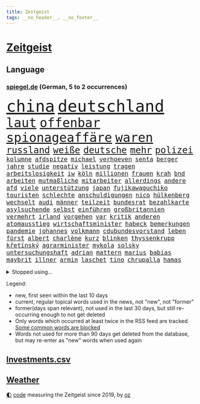 ```yaml
---
title: Zeitgeist
tags: __no_header__, __no_footer__
---
```


# [Zeitgeist](https://oliz.io/zeitgeist/)

## Language

<h3><a href="https://www.spiegel.de" target="_blank">spiegel.de</a> (German, 5 to 2 occurrences)</h3>
<p style="font-family:monospace">
<span style="font-size:32pt"><a href="news_links.html#china" class="current">china</a></span>
<span style="font-size:32pt"><a href="news_links.html#deutschland" class="current">deutschland</a></span>
<br>
<span style="font-size:25pt"><a href="news_links.html#laut" class="current">laut</a></span>
<span style="font-size:25pt"><a href="news_links.html#offenbar" class="current">offenbar</a></span>
<span style="font-size:25pt"><a href="news_links.html#spionageaffäre" class="new">spionageaffäre</a></span>
<span style="font-size:25pt"><a href="news_links.html#waren" class="current">waren</a></span>
<br>
<span style="font-size:18pt"><a href="news_links.html#russland" class="current">russland</a></span>
<span style="font-size:18pt"><a href="news_links.html#weiße" class="current">weiße</a></span>
<span style="font-size:18pt"><a href="news_links.html#deutsche" class="current">deutsche</a></span>
<span style="font-size:18pt"><a href="news_links.html#mehr" class="current">mehr</a></span>
<span style="font-size:18pt"><a href="news_links.html#polizei" class="current">polizei</a></span>
<br>
<span style="font-size:12pt"><a href="news_links.html#kolumne" class="current">kolumne</a></span>
<span style="font-size:12pt"><a href="news_links.html#afdspitze" class="current">afdspitze</a></span>
<span style="font-size:12pt"><a href="news_links.html#michael" class="current">michael</a></span>
<span style="font-size:12pt"><a href="news_links.html#verhoeven" class="new">verhoeven</a></span>
<span style="font-size:12pt"><a href="news_links.html#senta" class="new">senta</a></span>
<span style="font-size:12pt"><a href="news_links.html#berger" class="current">berger</a></span>
<span style="font-size:12pt"><a href="news_links.html#jahre" class="current">jahre</a></span>
<span style="font-size:12pt"><a href="news_links.html#studie" class="current">studie</a></span>
<span style="font-size:12pt"><a href="news_links.html#negativ" class="current">negativ</a></span>
<span style="font-size:12pt"><a href="news_links.html#leistung" class="current">leistung</a></span>
<span style="font-size:12pt"><a href="news_links.html#tragen" class="current">tragen</a></span>
<span style="font-size:12pt"><a href="news_links.html#arbeitslosigkeit" class="new">arbeitslosigkeit</a></span>
<span style="font-size:12pt"><a href="news_links.html#iw" class="current">iw</a></span>
<span style="font-size:12pt"><a href="news_links.html#köln" class="current">köln</a></span>
<span style="font-size:12pt"><a href="news_links.html#millionen" class="current">millionen</a></span>
<span style="font-size:12pt"><a href="news_links.html#frauen" class="current">frauen</a></span>
<span style="font-size:12pt"><a href="news_links.html#krah" class="current">krah</a></span>
<span style="font-size:12pt"><a href="news_links.html#bnd" class="new">bnd</a></span>
<span style="font-size:12pt"><a href="news_links.html#arbeiten" class="current">arbeiten</a></span>
<span style="font-size:12pt"><a href="news_links.html#mutmaßliche" class="current">mutmaßliche</a></span>
<span style="font-size:12pt"><a href="news_links.html#mitarbeiter" class="current">mitarbeiter</a></span>
<span style="font-size:12pt"><a href="news_links.html#allerdings" class="current">allerdings</a></span>
<span style="font-size:12pt"><a href="news_links.html#andere" class="current">andere</a></span>
<span style="font-size:12pt"><a href="news_links.html#afd" class="current">afd</a></span>
<span style="font-size:12pt"><a href="news_links.html#viele" class="current">viele</a></span>
<span style="font-size:12pt"><a href="news_links.html#unterstützung" class="current">unterstützung</a></span>
<span style="font-size:12pt"><a href="news_links.html#japan" class="current">japan</a></span>
<span style="font-size:12pt"><a href="news_links.html#fujikawaguchiko" class="new">fujikawaguchiko</a></span>
<span style="font-size:12pt"><a href="news_links.html#touristen" class="current">touristen</a></span>
<span style="font-size:12pt"><a href="news_links.html#schlechte" class="current">schlechte</a></span>
<span style="font-size:12pt"><a href="news_links.html#anschuldigungen" class="current">anschuldigungen</a></span>
<span style="font-size:12pt"><a href="news_links.html#nico" class="current">nico</a></span>
<span style="font-size:12pt"><a href="news_links.html#hülkenberg" class="current">hülkenberg</a></span>
<span style="font-size:12pt"><a href="news_links.html#wechselt" class="current">wechselt</a></span>
<span style="font-size:12pt"><a href="news_links.html#audi" class="current">audi</a></span>
<span style="font-size:12pt"><a href="news_links.html#männer" class="current">männer</a></span>
<span style="font-size:12pt"><a href="news_links.html#teilzeit" class="current">teilzeit</a></span>
<span style="font-size:12pt"><a href="news_links.html#bundesrat" class="current">bundesrat</a></span>
<span style="font-size:12pt"><a href="news_links.html#bezahlkarte" class="current">bezahlkarte</a></span>
<span style="font-size:12pt"><a href="news_links.html#asylsuchende" class="current">asylsuchende</a></span>
<span style="font-size:12pt"><a href="news_links.html#selbst" class="current">selbst</a></span>
<span style="font-size:12pt"><a href="news_links.html#einführen" class="current">einführen</a></span>
<span style="font-size:12pt"><a href="news_links.html#großbritannien" class="current">großbritannien</a></span>
<span style="font-size:12pt"><a href="news_links.html#vermehrt" class="current">vermehrt</a></span>
<span style="font-size:12pt"><a href="news_links.html#irland" class="current">irland</a></span>
<span style="font-size:12pt"><a href="news_links.html#vorgehen" class="current">vorgehen</a></span>
<span style="font-size:12pt"><a href="news_links.html#var" class="new">var</a></span>
<span style="font-size:12pt"><a href="news_links.html#kritik" class="current">kritik</a></span>
<span style="font-size:12pt"><a href="news_links.html#anderen" class="current">anderen</a></span>
<span style="font-size:12pt"><a href="news_links.html#atomausstieg" class="current">atomausstieg</a></span>
<span style="font-size:12pt"><a href="news_links.html#wirtschaftsminister" class="current">wirtschaftsminister</a></span>
<span style="font-size:12pt"><a href="news_links.html#habeck" class="current">habeck</a></span>
<span style="font-size:12pt"><a href="news_links.html#bemerkungen" class="current">bemerkungen</a></span>
<span style="font-size:12pt"><a href="news_links.html#pandemie" class="current">pandemie</a></span>
<span style="font-size:12pt"><a href="news_links.html#johannes" class="current">johannes</a></span>
<span style="font-size:12pt"><a href="news_links.html#volkmann" class="new">volkmann</a></span>
<span style="font-size:12pt"><a href="news_links.html#cdubundesvorstand" class="new">cdubundesvorstand</a></span>
<span style="font-size:12pt"><a href="news_links.html#leben" class="current">leben</a></span>
<span style="font-size:12pt"><a href="news_links.html#fürst" class="new">fürst</a></span>
<span style="font-size:12pt"><a href="news_links.html#albert" class="current">albert</a></span>
<span style="font-size:12pt"><a href="news_links.html#charlène" class="new">charlène</a></span>
<span style="font-size:12pt"><a href="news_links.html#kurz" class="current">kurz</a></span>
<span style="font-size:12pt"><a href="news_links.html#blinken" class="current">blinken</a></span>
<span style="font-size:12pt"><a href="news_links.html#thyssenkrupp" class="current">thyssenkrupp</a></span>
<span style="font-size:12pt"><a href="news_links.html#křetínský" class="new">křetínský</a></span>
<span style="font-size:12pt"><a href="news_links.html#agrarminister" class="current">agrarminister</a></span>
<span style="font-size:12pt"><a href="news_links.html#mykola" class="new">mykola</a></span>
<span style="font-size:12pt"><a href="news_links.html#solsky" class="new">solsky</a></span>
<span style="font-size:12pt"><a href="news_links.html#untersuchungshaft" class="current">untersuchungshaft</a></span>
<span style="font-size:12pt"><a href="news_links.html#adrian" class="current">adrian</a></span>
<span style="font-size:12pt"><a href="news_links.html#mattern" class="new">mattern</a></span>
<span style="font-size:12pt"><a href="news_links.html#marius" class="new">marius</a></span>
<span style="font-size:12pt"><a href="news_links.html#babias" class="new">babias</a></span>
<span style="font-size:12pt"><a href="news_links.html#maybrit" class="new">maybrit</a></span>
<span style="font-size:12pt"><a href="news_links.html#illner" class="new">illner</a></span>
<span style="font-size:12pt"><a href="news_links.html#armin" class="current">armin</a></span>
<span style="font-size:12pt"><a href="news_links.html#laschet" class="new">laschet</a></span>
<span style="font-size:12pt"><a href="news_links.html#tino" class="current">tino</a></span>
<span style="font-size:12pt"><a href="news_links.html#chrupalla" class="current">chrupalla</a></span>
<span style="font-size:12pt"><a href="news_links.html#hamas" class="current">hamas</a></span>
</p>
<details>
<summary>Stopped using...</summary>
<p class="former" style="font-size:12pt">
gefährliche(1283) atmosphäre(1281) vergewaltigung(1281) kündigen(1280) trauer(1280) uspräsidenten(1280) verschoben(1280) aktivisten(1279) ausnahmen(1279) flüchtlinge(1279) künftigen(1279) nachfolge(1279) nachfolger(1279) persönliche(1279) portugal(1279) studierende(1279) berufung(1278) gefährlichen(1278) kabinett(1278) rest(1278) sprache(1278) beispielen(1277) draußen(1277) kolumnist(1277) kraftvoll(1277) nigeria(1277) normal(1277) protestiert(1277) rückschlag(1277) schwedische(1277) coronavirus(1276) dokumente(1276) einstigen(1276) klima(1276) ließen(1276) nein(1276) stolz(1276) städte(1276) wehrt(1276) zuversicht(1276) aussage(1275) benzin(1275) coronakrise(1275) energien(1275) entschuldigt(1275) nominiert(1275) ungarns(1275) engagement(1274) gewählt(1274) infektionen(1274) jüngeren(1274) lebte(1274) erwägt(1273) institut(1273) kollaps(1273) null(1273) schwierigkeiten(1273) strecke(1273) vergessen(1273) zahlreichen(1273) 26(1272) nordsee(1272) teilnehmer(1272) trainieren(1272) 50000(1271) 65(1271) fußballprofi(1271) leichen(1271) mitteln(1271) oliver(1271) pflege(1271) verschieben(1271) zählen(1271) gehalten(1270) jagd(1270) massiven(1270) radikal(1270) übernahme(1270) sicherte(1269) vertrauen(1269) babys(1268) belarussische(1268) beschäftigte(1268) handelt(1268) schüssen(1268) verpasst(1268) fließt(1267) kanzleramt(1267) missbraucht(1267) halb(1265) sache(1264) vorgestellt(1264) wies(1263) genauso(1262) kim(1262) distanziert(1261) mieten(1261) demokratische(1259) em(1259) sozialdemokraten(1259) fortgesetzt(1258) nachfrage(1257) abgelehnt(1256) offenbart(1256) einschränkungen(1255) führenden(1255) schießen(1255) harten(1254) mission(1254) bestmarke(1251) freiwillig(1251) rettung(1251) sitzung(1251) entschuldigung(1249) bisherigen(1248) münster(1248) geblieben(1237) dutzend(1234) verpasste(1234) katharina(1233) günther(1229) verdoppelt(1222) missbrauchs(1221) sammeln(1214) heidelberg(1189) enthalten(1086) verlag(1086) charles(1082) drohende(1038) ausnahme(1021) fachkräftemangel(1020) gremium(986) polnischen(983) wellen(980) schwarz(966) umkämpften(965) liebsten(951) gehälter(943) fifa(942) gefiel(934) games(926) radikalen(926) millionenhöhe(920) demo(919) abkommen(916) krankenkassen(914) jährlich(908) empfehlen(905) hendrik(902) 41(893) härte(889) schülerin(882) fußballs(876) coaching(872) laura(866) bat(830) ben(820) beschäftigen(819) zusammenhalt(817) bonn(811) explosionen(810) oppositionellen(777) samt(773) jennifer(768) gebiete(763) schneiden(760) erneuerbare(756) langsam(750) starkes(744) beben(743) patrick(743) besetzten(736) jack(718) hammer(710) dahin(705) export(705) unterlag(696) suchte(693) chefs(685) debattiert(685) exuspräsident(684) iii(677) belegt(673) kühnert(673) besseren(667) sexuell(667) misshandelt(662) wozu(655) grün(651) partnerin(650) entschuldigen(644) fassungslos(639) 27jährige(637) stören(633) eigentliche(627) studentin(609) ganzes(604) hände(602) herunter(598) töne(594) träumt(592) nackt(587) erzielte(584) überreste(584) kollege(562) eingeschaltet(561) hit(549) spaltet(548) pjöngjang(540) taucher(534) karriereberaterin(532) fraktionschef(526) umfassende(526) abgeben(522) überzeugte(521) aussichten(516) ausgemacht(514) spielzeug(514) one(513) bedienen(512) ig(509) metall(509) singt(505) überlebende(502) strafanzeige(491) durcheinander(490) kurzzeitig(488) mächtige(487) jong(486) un(486) gekündigt(480) rammt(476) kulturkampf(475) opfers(473) gebühren(462) nizza(460) plätze(459) erfährt(458) statistik(455) emotionale(452) 18jähriger(451) gedenken(443) wettlauf(439) alcaraz(436) jene(436) erneuter(431) nicolas(429) eskalierte(426) panik(421) 51(419) loswerden(417) stillstand(415) wahlsieger(415) verzögerung(414) arbeitskampf(410) geschnappt(410) instituts(409) ausflug(407) menschliche(406) niger(404) rio(400) ankommen(397) duisburg(394) gestreikt(394) wagenknechts(394) transformation(389) eingeladen(388) gesprächen(386) hollywoodstar(384) optionen(383) bezieht(382) denkmal(380) dürren(380) parteichefin(377) w(377) geschwächt(376) errichten(375) 2027(373) bundesligist(371) heimlich(371) wiedergewählt(369) länderspiele(368) produkt(368) gekürt(367) linkspartei(367) arten(366) drohte(365) 13jährige(364) lebenden(360) arbeitswelt(356) lina(356) solar(356) staatsbürger(356) stuft(355) massenhaft(353) beine(351) gedenkt(350) luxus(349) ost(347) belgische(344) ikone(343) eingeschlagen(342) auffällig(341) gelernt(334) berühmtesten(333) miese(333) filmbranche(332) radikalisierung(331) schief(330) gegnern(329) heiklen(329) drang(327) massen(323) protestierten(322) neuwahlen(319) popp(316) achtjährige(315) bekennt(315) entgehen(315) einwanderung(309) cool(308) gestrandet(306) leichte(304) blockierte(303) abenteuer(301) abschaffen(295) trauma(295) bundesarbeitsgericht(294) missstände(293) errichtet(292) reiner(292) vorlegen(289) spaghetti(286) vorbilder(286) gesellschaftliche(285) telefon(285) drückt(282) 30jähriger(281) anteile(281) warnungen(281) weltspitze(281) landeshauptstadt(280) gleichermaßen(279) massiver(278) nationalteam(278) werner(278) präsidentenwahl(277) strafverfahren(277) dfbfrauen(275) burger(273) essener(273) soziologe(273) effizienter(272) goldene(269) metropole(264) brandmauer(262) realistisch(261) perfide(260) seele(259) heim(258) erstaunlich(257) terroranschläge(257) geleistet(256) iphone(256) andré(255) angabe(254) unterscheiden(254) nächster(252) entstand(250) geflohen(250) angefeindet(249) milliardenschweres(249) südkoreanische(247) monatelange(246) inka(245) geprüft(243) netanyahus(243) erschien(242) kranke(241) beschwört(240) debütant(240) kanzlerpartei(239) reinen(239) chancenlos(237) sichergestellt(237) exfrau(235) hebel(235) bestens(234) sozial(234) verglichen(234) fußballweltverband(233) andauern(232) repression(232) tätig(231) körperliche(228) unbeeindruckt(228) hall(226) betrag(225) makeup(225) rucksack(225) karlsruher(224) karrierecoach(224) gewechselt(221) jugendorganisation(218) vorstände(217) rki(215) evergrande(214) kontrollverlust(214) immobilienkrise(213) verunglückte(213) vertreiben(212) thiel(211) indiz(210) attentäter(208) verbannen(207) beschwert(206) düsteren(206) glänzt(206) son(205) 23jährigen(204) digitaler(204) spdgeneralsekretär(204) bezug(203) müde(203) noten(203) tauchen(203) ecke(202) frisches(202) filmpreis(201) peinliche(201) sexualisierten(201) appellieren(199) gelobt(199) nagel(199) angeführt(196) berüchtigte(196) estlands(196) kallas(196) kritikerin(195) erstaunliche(194) kräftiger(194) kubicki(194) reifen(194) ständige(194) chip(193) sekunde(193) widmete(193) baute(192) denver(192) kehrtwende(191) weitreichenden(190) millionensumme(189) verbraucherzentrale(189) geschäftspartner(188) grenzregion(187) leitzins(187) längerem(187) verschickt(187) sanitäter(186) tolle(186) 54jähriger(185) einlegen(185) bahnsteig(184) betriebsrat(184) militäroffensive(183) bist(182) kanadier(181) südchinesischen(181) belgrad(178) einiger(178) irreguläre(178) mars(178) gefüllt(177) absichtlich(176) olympiaqualifikation(176) husten(175) klarheit(175) schuster(175) größenwahn(174) tanzen(174) unterscheidet(174) angerufen(173) exemplare(173) geschleudert(173) überfüllten(173) bas(172) bundestagspräsidentin(172) bärbel(172) immobilienriesen(172) stadtzentrum(172) krebsdiagnose(171) kongress(170) oberlandesgericht(169) hoffnungszeichen(168) gestorbenen(167) wiedervereinigung(167) uneins(166) bodenoffensive(165) gewähren(165) normale(165) angeschlagen(164) europameisterschaft(164) raketenbeschuss(164) spender(164) überfielen(164) dreistellige(163) eingedrungen(162) nordwesten(162) ortschaften(162) überraschende(162) wohnraum(161) regierungserklärung(160) vulkanausbruch(160) angespannten(159) solange(158) cottbus(157) flensburg(157) enttäuschen(156) luxushotel(156) raketenangriffen(156) versammelt(156) afghanen(155) sicherheitsgründen(155) tatortvote(154) vaude(154) mogelpackung(153) versperrt(153) baukosten(152) wahlsieg(152) düpiert(149) exportiert(149) südchinesisches(149) häme(148) crown(147) freiem(147) furchtbar(147) claus(146) gdlchef(146) lernte(146) lokführergewerkschaft(146) netzbetreiber(146) weselsky(146) nationalmannschaftskapitän(145) anreize(144) db(144) erwünscht(143) kanzlerkandidat(143) neffe(143) spendet(141) 60000(140) rechtlich(140) spdfraktionschef(140) sprit(140) haderte(139) natopartner(139) bedingt(138) geräten(138) staatsoberhaupt(138) lieferkettengesetz(137) 240(136) schwachstellen(136) portugals(135) wisconsin(135) bären(134) eingestürzten(134) erfolgsserie(134) kündigungen(134) lokführern(134) stone(134) empathie(133) kleider(133) nürnberger(133) torjäger(133) verlagern(133) diverse(132) bertelsmann(131) gazas(131) psychologe(131) zerschlagung(131) touristenattraktion(130) toleranz(129) dfbteam(128) verstaatlichung(128) janeiro(127) lava(127) mutmaßlichem(127) vollzieht(127) durchgang(126) ernsthaft(126) prägenden(126) ließe(125) taugt(125) fördere(124) geplantes(124) oscars(124) christlichen(123) vernunft(123) versteigern(123) flaggen(122) skigebiet(122) gebilligt(121) klugen(121) genügend(120) usverteidigungsminister(120) landwirtschaftsminister(119) odessa(119) vermittlungsausschuss(119) wachstumschancengesetz(119) argument(118) berufsgruppen(118) demnächst(118) neuseelands(118) portemonnaie(118) renten(118) tina(118) verfallen(118) überzieht(118) dauerkrise(117) kühe(117) milder(117) notlage(117) krankenpfleger(116) straftäter(116) erstarken(115) freddie(114) güterverkehr(114) mercury(114) stoffe(114) förderprogramme(113) legende(113) catherine(112) hebamme(112) natopartnern(112) niko(112) strompreisen(112) blockbuster(111) buchempfehlungen(111) gesamtweltcup(111) gier(111) konservativer(111) zone(111) eingeschlossenen(110) konstantin(110) zeitalter(110) zuversichtlich(110) agentur(109) beigelegt(109) falle(109) versteht(109) inhaftierten(108) onlinehändler(108) aktiviert(107) präsidentschaftswahlen(107) schusswunden(107) teamkollegen(107) abende(106) amtierende(106) brasilianische(106) eiskunstlauf(106) fernzüge(106) arbeitgebern(105) beschränken(105) inhaftiert(105) air(104) kernenergie(104) staatssekretär(104) verzicht(104) 1945(103) grandslamsiegerin(103) interessieren(103) shoppingapp(103) temu(103) tiefsten(103) whistleblower(103) wohnhausbrand(103) prägende(102) schritte(102) verkünden(102) zunehmende(102) angezweifelt(101) anzugreifen(101) dreyer(101) gezahlt(101) postete(101) toni(101) weggefährten(101) agrardiesel(100) kroos(100) aufstiegsrennen(99) belastungen(99) boerne(99) luftalarm(99) mikro(99) nominierungen(99) österreicher(99) finanziellen(98) länderkammer(98) machtwechsel(98) medienhäuser(98) viereinhalb(98) bernhard(97) bundeswehrsoldaten(97) designs(97) gerissen(97) high(97) stürmt(97) cavallo(96) vorgänge(95) belgorod(94) uspräsidentschaftswahl(94) westukraine(94) socken(93) verwendung(93) masters(92) pavlović(92) 118(91) ausgelagert(91) begegnen(91) eughurteil(91) hausbesitzer(91) kulturbetriebs(91) provokationen(91) fossil(90) hoheitsansprüche(90) huthimilizen(90) jensen(90) meeresgebiet(90) touren(90) transaktion(90) vorsatz(90) berufe(89) eigentum(89) kinderpornografie(89) muskeln(89) preiswerte(89) starre(89) stiller(89) überschatten(89) 136(88) bastian(88) brennende(88) fritz(88) gastronomen(88) jeans(88) nvidia(88) taipeh(88) wettkampf(88) wundersame(88) 1980(87) sand(87) bekennerschreiben(86) betreuung(86) kunstwerk(86) langlebig(86) nussbaum(86) pazifik(86) terrorverdächtige(86) vorm(86) abfahrt(85) artillerie(85) brasilianer(85) britin(85) cdu/csu(85) luftraumverletzung(85) oregon(85) schmid(85) 53jähriger(84) einrichten(84) neuwahl(84) regalen(84) wilhelm(84) duellen(83) gesetzliche(83) leichtes(83) sturmfluten(83) verschuldet(83) abbringen(82) ardserie(82) badenwürttembergischen(81) cotrainer(81) helme(81) spitzenkoch(81) kabul(80) chrome(79) expolizist(79) schmecken(79) brüllende(78) gefürchtet(78) stromausfälle(78) vorsorglich(78) anreiz(77) dankbarkeit(77) generals(77) hoteliers(77) livestreams(77) mehrjährige(77) privates(77) täters(77) zero(77) dreh(76) gepäck(76) hermès(76) justizministerium(76) rückwirkend(76) stürmten(76) testspiele(76) verließen(76) weiblicher(76) zulasten(76) zurückzukehren(76) 2009(75) cnn(75) gewaltiger(75) giftigsten(75) glücklose(75) hebei(75) himmels(75) homöopathie(75) homöopathische(75) medizinisches(75) schusswaffen(75) strategischer(75) zögerlich(75) überfüllte(75) alaskaairlinesboeing(74) einigem(74) immobilienkredite(74) energieministerin(73) losgehen(73) magull(73) schalkes(73) etlicher(72) parallelwelt(72) ruandamodell(72) unonothilfekoordinator(72) vorankommen(72) anwesend(71) ausgang(71) frühes(71) gekracht(71) luftschlägen(71) marlene(71) ministerien(71) agrardieselsubventionen(70) bauerndemos(70) flugtaxis(70) gras(70) grundsatz(70) jobcentern(70) komplexen(70) saul(70) sexarbeiterin(70) uskonkurrenten(70) angekündigten(69) anwaltskosten(69) dominant(69) gleichaltrigen(69) mäzen(69) rallye(69) reemtsma(69) sozialforschung(69) überraschen(69) bundestrainers(68) gegenmaßnahmen(68) scheidet(68) terrormiliz(68) trainersuche(68) vereinnahmung(68) argumente(67) entlastungen(67) getreide(67) handballer(67) hungertod(67) lautstark(67) londons(67) neuheiten(67) stillstehen(67) stöbern(67) unbezahlbar(67) winterstürme(67) angehen(66) ausprobieren(66) finanzielle(66) hochrangige(66) jugendtrainer(66) mails(66) mitteilte(66) sondersitzung(66) vergleichbare(66) 2050(65) abwehren(65) ball(65) funktion(65) shein(65) unwort(65) werks(65) zerrissen(65) überzeugendem(65) gefühlen(64) hauptgründe(64) kommunisten(64) lästert(64) palmen(64) riesenslalom(64) aufgespürt(63) biodiesel(63) grindavik(63) liebesleben(63) stromausfällen(63) verkehrschaos(63) wohlstands(63) bildungsministerin(62) blenden(62) ergangen(62) erleichtert(62) gegenentwurf(62) heißluftballon(62) lifte(62) russisch(62) schmallippig(62) zusammenhängen(62) bezogen(61) hose(61) korallenriffe(61) riegel(61) taurusmarschflugkörper(61) wohnungsbrand(61) aryna(60) freigeben(60) groteske(60) sabalenka(60) zeitweilig(60) ärztliche(60) anwalts(59) gigaset(59) oberfranken(59) sonderlich(59) vergewaltigungen(59) wunschliste(59) altmeister(58) auswechseln(58) liverpools(58) sacha(58) vermieter(58) verübte(58) zeugnis(58) angehoben(57) besonderer(57) mähroboter(57) studiert(57) grotesk(56) ideale(56) influencerinnen(56) montagmorgen(56) wilson(56) bildungssystem(55) dänischem(55) geparkte(55) umgekehrt(55) verteidigungsplan(55) atemnot(54) reichenhall(54) sapiens(54) streng(54) menschheitsgeschichte(53) rückstände(53) unkonzentriert(53) verbraucherschutz(53) wildschwein(53) achtungserfolg(52) augenzeugin(52) auslieferung(52) erfolgsspur(52) fraglich(52) katalonien(52) parlamentspräsidentin(52) schrift(52) bedeutendsten(51) maßstäbe(51) passat(51) achtzigern(50) binden(50) erkrankten(50) fa(50) glückte(50) lebenslang(50) alternativlos(49) assange(49) benkopleite(49) einzufrieren(49) frühlingsgefühle(49) hing(49) immobilienkonzerns(49) wikileaksgründers(49) wochenlanger(49) zauber(49) ächzt(49) augenzeugen(48) ausgehandelte(48) beliefert(48) bundesstraße(48) jahrzehntelange(48) trotzig(48) vergütung(48) auseinanderliegen(47) ausgewählte(47) beobachtungen(47) beschränkt(47) extinguishers(47) lufthansabodenpersonal(47) partnern(47) sahelzone(47) tee(47) tyre(47) usareise(47) verirrte(47) 180000(46) gebote(46) absolviert(45) ampelfraktionen(45) compact(45) herkömmliche(45) oleksandr(45) posse(45) sechste(45) vermittler(45) weimarer(45) compactmagazin(44) einfachste(44) geiseldrama(44) vorgetäuschten(44) ansonsten(43) quarantäne(43) spontan(43) befürchtungen(42) gutbehrami(42) klärt(42) lara(42) schweizerin(42) terrors(42) 74(41) genz(41) krankenwagen(41) lohnausgleich(41) lösten(41) stromnetze(41) vorschrift(41) aktenzeichen(40) erhältlich(40) hereingefallen(40) passant(40) altersgrenze(39) aufheben(39) ewigkeit(39) haftet(39) intensive(39) klischees(39) nebenwirkungen(39) sabine(39) wangerooge(39) aufpreis(38) cordula(38) fußballbundesligisten(38) geheimdiensten(38) ohren(38) originelle(38) sophia(38) spektakels(38) unionschef(38) verletzungsbedingt(38) verpflichtungen(38) wahlfarce(38) betriebsratswahl(37) bizarre(37) herrn(37) natomitglieder(37) sumoringer(37) washingtons(37) bear(36) berufsleben(36) euagrarpolitik(36) gewalttat(36) kw(36) netten(36) sportartikelhersteller(36) topmodel(36) kaja(35) rollstuhl(35) ursprung(35) vertragen(35) ausrasten(34) menschenrechtsaktivistin(34) verstorben(34) änderte(34) abwechslung(33) falschinformationen(33) komponenten(33) persönliches(33) rheinmetall(33) vizebürgermeister(33) wikileaksgründer(33) alpha(32) dani(32) hysterische(32) klarmachen(32) skifahrerin(32) stabile(32) vorgegangen(32) komponist(31) landesverrat(31) mitmachen(31) begnügen(30) chefcoach(30) kremltruppen(30) kusminow(30) rückruf(30) tods(30) tränende(30) angekündigte(29) biathlet(29) börsengang(29) fing(29) minderheitsregierung(29) pendelt(29) tauruslieferung(29) thcgrenzwert(29) täuschen(29) ussenator(29) bedrohten(28) biopics(28) deserteur(28) exfußballer(28) fsb(28) kinderbüchern(28) krachte(28) niederländisches(28) philippinisches(28) putsch(28) salzburg(28) zuschauerrolle(28) zweitligisten(28) einsammeln(27) reddit(27) taurusmarschflugkörpern(27) vermutung(27) wahres(27) barbiefilm(26) internen(26) kriegsversehrten(26) masern(26) schicke(26) seiler(26) wasserstoffaffäre(26) zendaya(26) bahnt(25) gerührt(25) kippte(25) löhne(25) verbrechens(25) übergroße(25) schmerzhafte(24) speicherung(24) vertritt(24) zerbrachen(24) grundschüler(23) interest(23) psychisch(23) verstörenden(23) douglas(22) erfolgsaussichten(22) hansböcklerstiftung(22) jamal(22) komplizen(22) musiala(22) nemesis(22) raffinerie(22) strebte(22) theo(22) zecken(22) zwanziger(22) ablehnt(21) aufregende(21) erneuerbarer(21) flüchtlingen(21) irina(21) kürze(21) schumer(21) signagläubiger(21) trinkwasser(21) verurteilter(21) elterntaxis(20) garden(20) krankheitserreger(20) lunge(20) philosophie(20) rosiges(20) cochefin(19) idaho(19) tankred(19) verlagen(19) weltsicherheitsrat(19) übernachtet(19) alleingang(18) bundeswehrsoldat(18) ersatz(18) filmschaffende(18) milliardärs(18) unangemessen(18) feministische(17) jünger(17) beitragszahler(16) demokratischer(16) gattung(16) lacht(16) montenegro(16) rennens(16) taurusleak(16) ungenutzt(16) wandels(16) wiedergutmachung(16) 18jährigen(15) 38jährige(15) argumentation(15) australischen(15) dianas(15) raste(15) sulayem(15) ferkel(14) hinterlegt(14) lagerfeld(14) lebensbedrohlich(14) todesstoß(14) tvinterview(14) imageschaden(13) looks(13) populismus(13) rupert(13) stechen(13) verkehrsministerium(13) beschimpfen(12) flughafens(12) schlichter(12) titanic(12) alters(11) anthropozän(11) erdzeitalter(11) kulinarik(11) schulkinder(11) schüren(11) steigflug(11) verfassungswidrig(11)
</p>
</details>
<p>Legend:
<ul>
<li><span class="new">new</span>, first seen within the last 10 days</li>
<li><span class="current">current</span>, regular topical words used in the news, not "new", not "former"</li>
<li><span class="former">former(days span relevant)</span>, not used in the last 30 days, but still re-occurring enough to not get deleted</li>
<li>Only words which occurred at least twice in the RSS feed are tracked. <a href="language/filters.py">Some common words are blocked</a></li>
<li>Words not used for more than 90 days get deleted from the database, but may re-enter as "new" words when used again</li>
</ul>
</p>

## [Investments](investments.html)[.csv](investments.csv)

## [Weather](weather.html)

<footer>
<a href="javascript:toggleTheme()" class="nav">🌓</a>
<a href="https://github.com/ooz/zeitgeist">code</a> measuring the Zeitgeist since 2019, by <a href="https://oliz.io">oz</a>
</footer>
